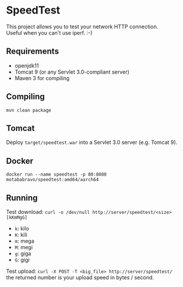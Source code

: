 SpeedTest
=========

This project allows you to test your network HTTP connection.  
Useful when you can't use iperf. :-)

Requirements
------------
* openjdk11
* Tomcat 9 (or any Servlet 3.0-compliant server)
* Maven 3 for compiling

Compiling
---------

	mvn clean package


Tomcat
----------

Deploy `target/speedtest.war` into a Servlet 3.0 server (e.g. Tomcat 9).



Docker
------

	docker run --name speedtest -p 80:8080 motababravo/speedtest:amd64/aarch64


Running
-------

Test download:	`curl -o /dev/null http://server/speedtest/<size>[kKmMgG]`

* `k`: kilo  
* `K`: kili  
* `m`: mega  
* `M`: megi  
* `g`: giga  
* `G`: gigi  

Test upload:	`curl -X POST -T <big_file> http://server/speedtest/`  
the returned number is your upload speed in bytes / second.
